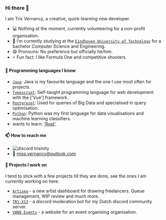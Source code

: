 ### Hi there 👋

I am Trix Vernancy, a creative, quick-learning new developer.

- 💻 Nothing at the moment, currently volunteering for a non-profit organisation.
- 🌱 I’m currently studying at the [`Eindhoven University of Technology`] for a bachelor Computer Science and Engineering.
- 😄 Pronouns: No preference but officially he/him.
- ⚡ Fun fact: I like Formula One and competitive shooters.

#### 💬 Programming languages I know

- [`Java`]: Java is my favourite language and the one I use most often for projects.
- [`Typescript`]: Self-taught programming language for web development with the ['Vue'] framework.
- [`Postgresql`]: Used for queries of Big Data and specialised in query optimisation.
- [`Python`]: Python was my first language for data visualisations and machine learning classifiers.
- wants to learn: ['Rust'].

#### 📫 How to reach me

- ![discord](https://raw.githubusercontent.com/Trixinity/Trixinity/master/logo-discord.png) trixinity
- 📧 miss.vernancy@outlook.com

#### 🔭 Projects I work on

I tend to stick with a few projects till they are done, see the ones I am currently working on here:

- [`Artisea`] - a new artist dashboard for drawing freelancers. Queue management, WIP review and much more.
- [`TR1-X13`] - a discord moderation bot for my Dutch discord community server.
- [`V8N8 Events`] - a website for an event organising organisation.

<!----------------- LINKS --------------->

[`rust`]: https://www.rust-lang.org/
[`python`]: https://www.python.org/
[`java`]: https://www.oracle.com/java/
[`Eindhoven University of Technology`]: https://www.tue.nl/en/
[`discord`]: https://discord.com/
[`typescript`]: https://www.typescriptlang.org/
['rust']: https://www.rust-lang.org/
[`artisea`]: https://github.com/Artisea-net
[`tr1-x13`]: https://github.com/Trixinity/DeLageVachtjes
[`V8N8 Events`]: https://www.v8n8events.com/
[`Postgresql`]: https://www.postgresql.org/
[`Nuxt`]: https://nuxt.com/
